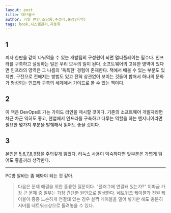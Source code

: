 ```yaml
---
layout: post
title: 데브옵스
author: 카일 랜킨,조남웅,주성식,홍성민(역)
tags: book,시스템관리,자동화
---
```


## 1
피자 한판을 같이 나눠먹을 수 있는 개발팀의 구성원이 되면 멀티플레이는 필수다. 인프라를 구축하고 설정하는 일은 우리 모두의 일이 된다. 소프트웨어의 고유한 영역이 있다면 인프라의 영역은 그 나름의 '독특한' 경험이 존재한다. 책에서 배울 수 있는 부분도 있지만, 구전으로 전해지는 방법도 있고 전혀 상관없어 보이는 것들이 합쳐서 하나의 문화가 형성되는 인프라 구축의 세계에서 가이드로 볼 수 있는 책이다.

## 2
이 책은 DevOps로 가는 가이드 라인을 제시할 것이다. 기존의 소프트웨어 개발자라면 차근 차근 익혀도 좋고, 현업에서 인프라를 구축하고 다루는 역할을 하는 엔지니어라면 필요한 몇가지 부분을 발췌해서 읽어도 좋을 것이다.

## 3
본인은 5,6,7,8,9장을 주의깊게 읽었다. 리눅스 사용이 익숙하다면 앞부분은 가볍게 읽어도 좋을꺼라 생각한다.

-----

PC방 알바는 좀 해봐야 되는 것 같아.
> 다음은 문제 해결을 위한 훌륭한 질문이다. "플러그에 연결돼 있는가?" 이따금 가장 큰 문제 중 일부는 가장 간단한 원인으로 발생한다. 네트워크 케이블과 전원 케이블이 종종 느슨하게 연결돼 있는 경우 살짝 케이블을 밀어 넣기만 해도 충분히 서버를 네트워크상으로 돌려놓을 수 있다.

